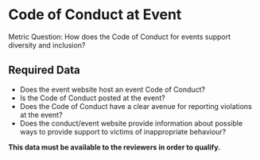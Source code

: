 # Code of Conduct at Event

Metric Question: How does the Code of Conduct for events support diversity and inclusion?

## Required Data

* Does the event website host an event Code of Conduct?
* Is the Code of Conduct posted at the event?
* Does the Code of Conduct have a clear avenue for reporting violations at the event?
* Does the conduct/event website provide information about possible ways to provide support to victims of inappropriate behaviour?

**This data must be available to the reviewers in order to qualify.**
